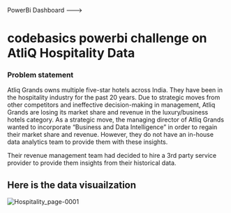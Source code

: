 PowerBi Dashboard
--->

# codebasics powerbi challenge on AtliQ Hospitality Data

### Problem statement

Atliq Grands owns multiple five-star hotels across India. They have been in the hospitality industry for the past 20 years. Due to strategic moves from other competitors and ineffective decision-making in management, Atliq Grands are losing its market share and revenue in the luxury/business hotels category. As a strategic move, the managing director of Atliq Grands wanted to incorporate “Business and Data Intelligence” in order to regain their market share and revenue. However, they do not have an in-house data analytics team to provide them with these insights.

Their revenue management team had decided to hire a 3rd party service provider to provide them insights from their historical data.

## Here is the data visuailzation 

![Hospitality_page-0001](https://user-images.githubusercontent.com/109642581/223402459-06fae5a4-dd89-4e0b-952f-4943728a7bbb.jpg)
